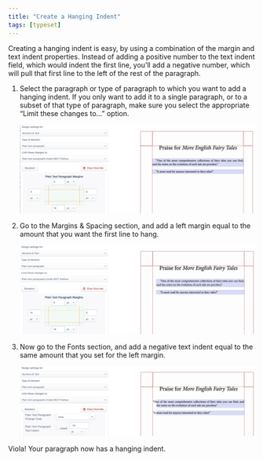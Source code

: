 ```yaml
---
title: "Create a Hanging Indent"
tags: [typeset]
---
```

 
<html><body><section data-type="chapter" class="hsecchapter" data-hederis-type="hsecchapter" id="hanging-indent" data-pi-attrs="id: hanging-indent; data-tags: typeset;" role="doc-chapter" data-tags="typeset" data-author-name=" " data-book-title=" " title="Create a Hanging Indent"><p class="hblkp" data-hederis-type="hblkp" id="pQiRNssQ9">Creating a hanging indent is easy, by using a combination of the margin and text indent properties. Instead of adding a positive number to the text indent field, which would indent the first line, you&#8217;ll add a negative number, which will pull that first line to the left of the rest of the paragraph.</p><ol class="hwprnumlist" data-hederis-type="hwprnumlist" id="pVRCH4h3G"><li class="hblkoli" data-hederis-type="hblkoli" id="liwZuE7AiB"><p class="hblkoli" data-hederis-type="hblklip" id="pB9rOsyNe">Select the paragraph or type of paragraph to which you want to add a hanging indent. If you only want to add it to a single paragraph, or to a subset of that type of paragraph, make sure you select the appropriate &#8220;Limit these changes to&#8230;&#8221; option.</p><img data-hederis-type="hblkimg" class="hblkimg" id="pHbN1FwFt" src="/images/hanging1.png" data-img-src="/images/hanging1.png"/></li><li class="hblkoli" data-hederis-type="hblkoli" id="li6mQ9TcPm"><p class="hblkoli" data-hederis-type="hblklip" id="pwqkGoFsW">Go to the Margins &amp; Spacing section, and add a left margin equal to the amount that you want the first line to hang.</p><img data-hederis-type="hblkimg" class="hblkimg" id="pUeSvDQix" src="/images/hanging2.png" data-img-src="/images/hanging2.png"/></li><li class="hblkoli" data-hederis-type="hblkoli" id="li0yyLmUhB"><p class="hblkoli" data-hederis-type="hblklip" id="pX37j9KeS">Now go to the Fonts section, and add a negative text indent equal to the same amount that you set for the left margin.</p><img data-hederis-type="hblkimg" class="hblkimg" id="pZ3RA0Nrx" src="/images/hanging3.png" data-img-src="/images/hanging3.png"/></li></ol><p class="hblkp" data-hederis-type="hblkp" id="p3dNE7r0z">Viola! Your paragraph now has a hanging indent.</p></section></body></html>
